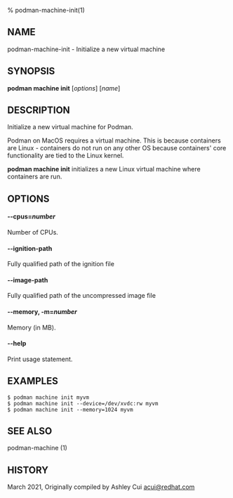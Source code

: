 % podman-machine-init(1)

## NAME
podman\-machine\-init - Initialize a new virtual machine

## SYNOPSIS
**podman machine init** [*options*] [*name*]

## DESCRIPTION

Initialize a new virtual machine for Podman.

Podman on MacOS requires a virtual machine. This is because containers are Linux -
containers do not run on any other OS because containers' core functionality are
tied to the Linux kernel.

**podman machine init** initializes a new Linux virtual machine where containers are run.

## OPTIONS

#### **--cpus**=*number*

Number of CPUs.

#### **--ignition-path**

Fully qualified path of the ignition file

#### **--image-path**

Fully qualified path of the uncompressed image file

#### **--memory**, **-m**=*number*

Memory (in MB).

#### **--help**

Print usage statement.

## EXAMPLES

```
$ podman machine init myvm
$ podman machine init --device=/dev/xvdc:rw myvm
$ podman machine init --memory=1024 myvm
```

## SEE ALSO
podman-machine (1)

## HISTORY
March 2021, Originally compiled by Ashley Cui <acui@redhat.com>
